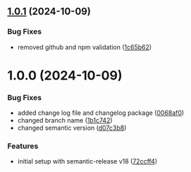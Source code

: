 ## [1.0.1](https://github.com/yassineltayeb/semantic-release-14.15.0/compare/v1.0.0...v1.0.1) (2024-10-09)


### Bug Fixes

* removed github and npm validation ([1c65b62](https://github.com/yassineltayeb/semantic-release-14.15.0/commit/1c65b62d58821548e8e43a96d9cd0177f2a0dac1))

# 1.0.0 (2024-10-09)


### Bug Fixes

* added change log file and changelog package ([0068af0](https://github.com/yassineltayeb/semantic-release-14.15.0/commit/0068af03dbc4509e8b05f27e8da46b3d2378b24e))
* changed branch name ([1b1c742](https://github.com/yassineltayeb/semantic-release-14.15.0/commit/1b1c7428ca97ee1c14271e9544941e59f201c600))
* changed semantic version ([d07c3b8](https://github.com/yassineltayeb/semantic-release-14.15.0/commit/d07c3b8143295ef295ec52c18d4359b9c0245fc9))


### Features

* initial setup with semantic-release v18 ([72ccff4](https://github.com/yassineltayeb/semantic-release-14.15.0/commit/72ccff44255090805f0a81621121eb0105628bd8))
